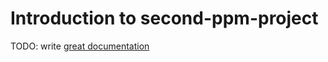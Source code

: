 # Introduction to second-ppm-project

TODO: write [great documentation](http://jacobian.org/writing/what-to-write/)
